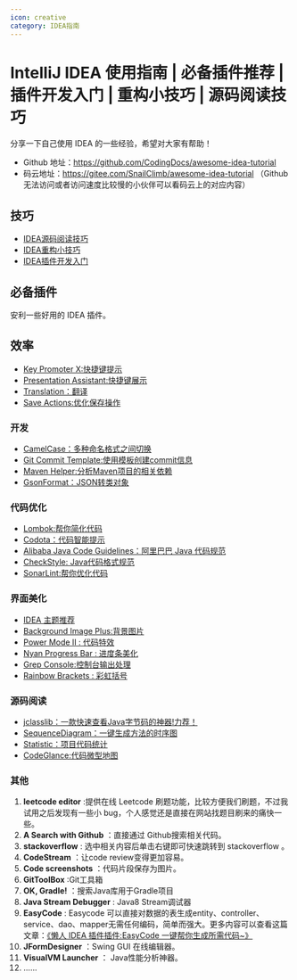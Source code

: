 ```yaml
---
icon: creative
category: IDEA指南
---
```


# IntelliJ IDEA 使用指南 | 必备插件推荐 | 插件开发入门 | 重构小技巧 | 源码阅读技巧

分享一下自己使用 IDEA 的一些经验，希望对大家有帮助！

- Github 地址：https://github.com/CodingDocs/awesome-idea-tutorial
- 码云地址：https://gitee.com/SnailClimb/awesome-idea-tutorial （Github 无法访问或者访问速度比较慢的小伙伴可以看码云上的对应内容）

## 技巧

- [IDEA源码阅读技巧](IDEA源码阅读技巧.md)
- [IDEA重构小技巧](./idea-refractor/使用IDEA进行重构.md)
- [IDEA插件开发入门](./IDEA插件开发入门.md)

##  必备插件

安利一些好用的 IDEA 插件。

## 效率

- [Key Promoter X:快捷键提示](./idea-plugins/快捷键.md)
- [Presentation Assistant:快捷键展示](./idea-plugins/快捷键.md)
- [Translation：翻译](./idea-plugins/Translation.md)
- [Save Actions:优化保存操作](./idea-plugins/SaveActions.md)

### 开发

- [CamelCase：多种命名格式之间切换](./idea-plugins/CamelCase.md)
- [Git Commit Template:使用模板创建commit信息](./idea-plugins/GitCommitTemplate.md)
- [Maven Helper:分析Maven项目的相关依赖](./idea-plugins/MavenHelper.md)
- [GsonFormat：JSON转类对象](./idea-plugins/GsonFormat.md)

### 代码优化

- [Lombok:帮你简化代码](./idea-plugins/帮助你写好代码的IDEA插件.md)
- [Codota：代码智能提示](./idea-plugins/帮助你写好代码的IDEA插件.md)
- [Alibaba Java Code Guidelines：阿里巴巴 Java 代码规范](./idea-plugins/帮助你写好代码的IDEA插件.md)
- [CheckStyle: Java代码格式规范](./idea-plugins/帮助你写好代码的IDEA插件.md)
- [SonarLint:帮你优化代码](./idea-plugins/帮助你写好代码的IDEA插件.md)

### 界面美化

- [IDEA 主题推荐](./idea-plugins/IDEA主题推荐.md)
- [Background Image Plus:背景图片](./idea-plugins/界面美化.md)
- [Power Mode II : 代码特效](./idea-plugins/界面美化.md)
- [Nyan Progress Bar : 进度条美化](./idea-plugins/界面美化.md)
- [Grep Console:控制台输出处理](./idea-plugins/界面美化.md)
- [Rainbow Brackets : 彩虹括号](./idea-plugins/界面美化.md)

### 源码阅读

- [jclasslib：一款快速查看Java字节码的神器!力荐！](./idea-plugins/一款IDEA字节码查看神器.md)
- [SequenceDiagram：一键生成方法的时序图](./idea-plugins/SequenceDiagram.md)
- [Statistic：项目代码统计](./idea-plugins/项目代码统计.md)
- [CodeGlance:代码微型地图](./idea-plugins/CodeGlance.md)

### 其他

1. **leetcode editor** :提供在线 Leetcode 刷题功能，比较方便我们刷题，不过我试用之后发现有一些小 bug，个人感觉还是直接在网站找题目刷来的痛快一些。
2. **​A Search with Github** ：直接通过 Github搜索相关代码。
3. **stackoverflow** : 选中相关内容后单击右键即可快速跳转到 stackoverflow 。
4. **CodeStream** ：让code review变得更加容易。
5. **Code screenshots** ：代码片段保存为图片。
6. **GitToolBox** :Git工具箱
7. **OK,​ Gradle!** ：搜索Java库用于Gradle项目
8. **Java Stream Debugger** : Java8 Stream调试器
9. **EasyCode** : Easycode 可以直接对数据的表生成entity、controller、service、dao、mapper无需任何编码，简单而强大。更多内容可以查看这篇文章：[《懒人 IDEA 插件插件:EasyCode 一键帮你生成所需代码~》](https://mp.weixin.qq.com/s?__biz=Mzg2OTA0Njk0OA==&mid=2247486205&idx=1&sn=0ff2f87f0d82a1bd9c0c44328ef69435&chksm=cea24536f9d5cc20c6cc7669f0d4167d747fe8b8c05a64546c0162d694aa96044a2862e24b57&token=1862674725&lang=zh_CN#rd)
10. **JFormDesigner** ：Swing GUI 在线编辑器。
11. **VisualVM Launcher** ： Java性能分析神器。
12. ......
